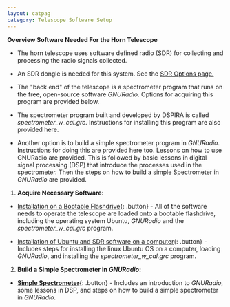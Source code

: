 ```yaml
---
layout: catpag
category: Telescope Software Setup
---
```


**Overview Software Needed For the Horn Telescope** 

* The horn telescope uses software defined radio (SDR) for collecting and processing the radio signals collected.

* An SDR dongle is needed for this system. See the [SDR Options page.](https://wvurail.org//dspira-lessons/SDR)

* The "back end" of the telescope is a spectrometer program that runs on the free, open-source software *GNURadio*. Options for acquiring this program are provided below.

* The spectrometer program built and developed by DSPIRA is called *spectrometer_w_cal.grc*. Instructions for installing this program are also provided here. 

* Another option is to build a simple spectrometer program in *GNURadio*. Instructions for doing this are provided here too. Lessons on how to use GNURadio are provided. This is followed by basic lessons in digital signal processing (DSP) that introduce the processes used in the spectrometer. Then the steps on how to build a simple Spectrometer in *GNURadio* are provided.  


1. **Acquire Necessary Software:**

* [Installation on a Bootable Flashdrive](https://wvurail.org//dspira-lessons/Install_Ubuntu_spectrometer_onFlashdrive){: .button} - All of the software needs to operate the telescope are loaded onto a bootable flashdrive, including the operating system Ubuntu, *GNURadio* and the *spectrometer_w_cal.grc* program.

* [Installation of Ubuntu and SDR software on a computer](){: .button} - Includes steps for installing the linux Ubuntu OS on a computer, loading *GNURadio*, and installing the *spectrometer_w_cal.grc* program.

2. **Build a Simple Spectrometer in *GNURadio*:**

* [**Simple Spectrometer**](https://wvurail.org//dspira-lessons/???){: .button} - Includes an introduction to *GNURadio*, some lessons in DSP, and steps on how to build a simple spectrometer in *GNURadio*.